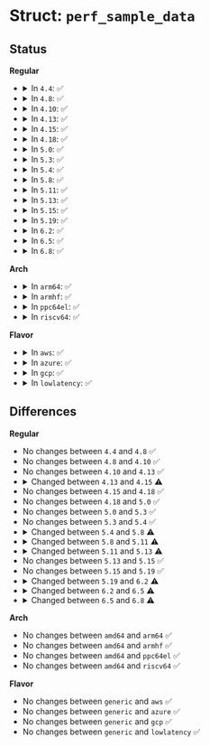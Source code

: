 # Struct: <code>perf_sample_data</code>

## Status
<b>Regular</b>
<ul>
<li>
<details>
<summary>In <code>4.4</code>: ✅</summary>

```c
struct perf_sample_data {
    u64 addr;
    struct perf_raw_record *raw;
    struct perf_branch_stack *br_stack;
    u64 period;
    u64 weight;
    u64 txn;
    union perf_mem_data_src data_src;
    u64 type;
    u64 ip;
    struct (anon) tid_entry;
    u64 time;
    u64 id;
    u64 stream_id;
    struct (anon) cpu_entry;
    struct perf_callchain_entry *callchain;
    struct perf_regs regs_user;
    struct pt_regs regs_user_copy;
    struct perf_regs regs_intr;
    u64 stack_user_size;
};
```
</details>
</li>
<li>
<details>
<summary>In <code>4.8</code>: ✅</summary>

```c
struct perf_sample_data {
    u64 addr;
    struct perf_raw_record *raw;
    struct perf_branch_stack *br_stack;
    u64 period;
    u64 weight;
    u64 txn;
    union perf_mem_data_src data_src;
    u64 type;
    u64 ip;
    struct (anon) tid_entry;
    u64 time;
    u64 id;
    u64 stream_id;
    struct (anon) cpu_entry;
    struct perf_callchain_entry *callchain;
    struct perf_regs regs_user;
    struct pt_regs regs_user_copy;
    struct perf_regs regs_intr;
    u64 stack_user_size;
};
```
</details>
</li>
<li>
<details>
<summary>In <code>4.10</code>: ✅</summary>

```c
struct perf_sample_data {
    u64 addr;
    struct perf_raw_record *raw;
    struct perf_branch_stack *br_stack;
    u64 period;
    u64 weight;
    u64 txn;
    union perf_mem_data_src data_src;
    u64 type;
    u64 ip;
    struct (anon) tid_entry;
    u64 time;
    u64 id;
    u64 stream_id;
    struct (anon) cpu_entry;
    struct perf_callchain_entry *callchain;
    struct perf_regs regs_user;
    struct pt_regs regs_user_copy;
    struct perf_regs regs_intr;
    u64 stack_user_size;
};
```
</details>
</li>
<li>
<details>
<summary>In <code>4.13</code>: ✅</summary>

```c
struct perf_sample_data {
    u64 addr;
    struct perf_raw_record *raw;
    struct perf_branch_stack *br_stack;
    u64 period;
    u64 weight;
    u64 txn;
    union perf_mem_data_src data_src;
    u64 type;
    u64 ip;
    struct (anon) tid_entry;
    u64 time;
    u64 id;
    u64 stream_id;
    struct (anon) cpu_entry;
    struct perf_callchain_entry *callchain;
    struct perf_regs regs_user;
    struct pt_regs regs_user_copy;
    struct perf_regs regs_intr;
    u64 stack_user_size;
};
```
</details>
</li>
<li>
<details>
<summary>In <code>4.15</code>: ✅</summary>

```c
struct perf_sample_data {
    u64 addr;
    struct perf_raw_record *raw;
    struct perf_branch_stack *br_stack;
    u64 period;
    u64 weight;
    u64 txn;
    union perf_mem_data_src data_src;
    u64 type;
    u64 ip;
    struct (anon) tid_entry;
    u64 time;
    u64 id;
    u64 stream_id;
    struct (anon) cpu_entry;
    struct perf_callchain_entry *callchain;
    struct perf_regs regs_user;
    struct pt_regs regs_user_copy;
    struct perf_regs regs_intr;
    u64 stack_user_size;
    u64 phys_addr;
};
```
</details>
</li>
<li>
<details>
<summary>In <code>4.18</code>: ✅</summary>

```c
struct perf_sample_data {
    u64 addr;
    struct perf_raw_record *raw;
    struct perf_branch_stack *br_stack;
    u64 period;
    u64 weight;
    u64 txn;
    union perf_mem_data_src data_src;
    u64 type;
    u64 ip;
    struct (anon) tid_entry;
    u64 time;
    u64 id;
    u64 stream_id;
    struct (anon) cpu_entry;
    struct perf_callchain_entry *callchain;
    struct perf_regs regs_user;
    struct pt_regs regs_user_copy;
    struct perf_regs regs_intr;
    u64 stack_user_size;
    u64 phys_addr;
};
```
</details>
</li>
<li>
<details>
<summary>In <code>5.0</code>: ✅</summary>

```c
struct perf_sample_data {
    u64 addr;
    struct perf_raw_record *raw;
    struct perf_branch_stack *br_stack;
    u64 period;
    u64 weight;
    u64 txn;
    union perf_mem_data_src data_src;
    u64 type;
    u64 ip;
    struct (anon) tid_entry;
    u64 time;
    u64 id;
    u64 stream_id;
    struct (anon) cpu_entry;
    struct perf_callchain_entry *callchain;
    struct perf_regs regs_user;
    struct pt_regs regs_user_copy;
    struct perf_regs regs_intr;
    u64 stack_user_size;
    u64 phys_addr;
};
```
</details>
</li>
<li>
<details>
<summary>In <code>5.3</code>: ✅</summary>

```c
struct perf_sample_data {
    u64 addr;
    struct perf_raw_record *raw;
    struct perf_branch_stack *br_stack;
    u64 period;
    u64 weight;
    u64 txn;
    union perf_mem_data_src data_src;
    u64 type;
    u64 ip;
    struct (anon) tid_entry;
    u64 time;
    u64 id;
    u64 stream_id;
    struct (anon) cpu_entry;
    struct perf_callchain_entry *callchain;
    struct perf_regs regs_user;
    struct pt_regs regs_user_copy;
    struct perf_regs regs_intr;
    u64 stack_user_size;
    u64 phys_addr;
};
```
</details>
</li>
<li>
<details>
<summary>In <code>5.4</code>: ✅</summary>

```c
struct perf_sample_data {
    u64 addr;
    struct perf_raw_record *raw;
    struct perf_branch_stack *br_stack;
    u64 period;
    u64 weight;
    u64 txn;
    union perf_mem_data_src data_src;
    u64 type;
    u64 ip;
    struct (anon) tid_entry;
    u64 time;
    u64 id;
    u64 stream_id;
    struct (anon) cpu_entry;
    struct perf_callchain_entry *callchain;
    struct perf_regs regs_user;
    struct pt_regs regs_user_copy;
    struct perf_regs regs_intr;
    u64 stack_user_size;
    u64 phys_addr;
};
```
</details>
</li>
<li>
<details>
<summary>In <code>5.8</code>: ✅</summary>

```c
struct perf_sample_data {
    u64 addr;
    struct perf_raw_record *raw;
    struct perf_branch_stack *br_stack;
    u64 period;
    u64 weight;
    u64 txn;
    union perf_mem_data_src data_src;
    u64 type;
    u64 ip;
    struct (anon) tid_entry;
    u64 time;
    u64 id;
    u64 stream_id;
    struct (anon) cpu_entry;
    struct perf_callchain_entry *callchain;
    u64 aux_size;
    struct perf_regs regs_user;
    struct pt_regs regs_user_copy;
    struct perf_regs regs_intr;
    u64 stack_user_size;
    u64 phys_addr;
    u64 cgroup;
};
```
</details>
</li>
<li>
<details>
<summary>In <code>5.11</code>: ✅</summary>

```c
struct perf_sample_data {
    u64 addr;
    struct perf_raw_record *raw;
    struct perf_branch_stack *br_stack;
    u64 period;
    u64 weight;
    u64 txn;
    union perf_mem_data_src data_src;
    u64 type;
    u64 ip;
    struct (anon) tid_entry;
    u64 time;
    u64 id;
    u64 stream_id;
    struct (anon) cpu_entry;
    struct perf_callchain_entry *callchain;
    u64 aux_size;
    struct perf_regs regs_user;
    struct perf_regs regs_intr;
    u64 stack_user_size;
    u64 phys_addr;
    u64 cgroup;
    u64 data_page_size;
    u64 code_page_size;
};
```
</details>
</li>
<li>
<details>
<summary>In <code>5.13</code>: ✅</summary>

```c
struct perf_sample_data {
    u64 addr;
    struct perf_raw_record *raw;
    struct perf_branch_stack *br_stack;
    u64 period;
    union perf_sample_weight weight;
    u64 txn;
    union perf_mem_data_src data_src;
    u64 type;
    u64 ip;
    struct (anon) tid_entry;
    u64 time;
    u64 id;
    u64 stream_id;
    struct (anon) cpu_entry;
    struct perf_callchain_entry *callchain;
    u64 aux_size;
    struct perf_regs regs_user;
    struct perf_regs regs_intr;
    u64 stack_user_size;
    u64 phys_addr;
    u64 cgroup;
    u64 data_page_size;
    u64 code_page_size;
};
```
</details>
</li>
<li>
<details>
<summary>In <code>5.15</code>: ✅</summary>

```c
struct perf_sample_data {
    u64 addr;
    struct perf_raw_record *raw;
    struct perf_branch_stack *br_stack;
    u64 period;
    union perf_sample_weight weight;
    u64 txn;
    union perf_mem_data_src data_src;
    u64 type;
    u64 ip;
    struct (anon) tid_entry;
    u64 time;
    u64 id;
    u64 stream_id;
    struct (anon) cpu_entry;
    struct perf_callchain_entry *callchain;
    u64 aux_size;
    struct perf_regs regs_user;
    struct perf_regs regs_intr;
    u64 stack_user_size;
    u64 phys_addr;
    u64 cgroup;
    u64 data_page_size;
    u64 code_page_size;
};
```
</details>
</li>
<li>
<details>
<summary>In <code>5.19</code>: ✅</summary>

```c
struct perf_sample_data {
    u64 addr;
    struct perf_raw_record *raw;
    struct perf_branch_stack *br_stack;
    u64 period;
    union perf_sample_weight weight;
    u64 txn;
    union perf_mem_data_src data_src;
    u64 type;
    u64 ip;
    struct (anon) tid_entry;
    u64 time;
    u64 id;
    u64 stream_id;
    struct (anon) cpu_entry;
    struct perf_callchain_entry *callchain;
    u64 aux_size;
    struct perf_regs regs_user;
    struct perf_regs regs_intr;
    u64 stack_user_size;
    u64 phys_addr;
    u64 cgroup;
    u64 data_page_size;
    u64 code_page_size;
};
```
</details>
</li>
<li>
<details>
<summary>In <code>6.2</code>: ✅</summary>

```c
struct perf_sample_data {
    u64 sample_flags;
    u64 period;
    struct perf_branch_stack *br_stack;
    union perf_sample_weight weight;
    union perf_mem_data_src data_src;
    u64 txn;
    u64 addr;
    struct perf_raw_record *raw;
    u64 type;
    u64 ip;
    struct (anon) tid_entry;
    u64 time;
    u64 id;
    u64 stream_id;
    struct (anon) cpu_entry;
    struct perf_callchain_entry *callchain;
    u64 aux_size;
    struct perf_regs regs_user;
    struct perf_regs regs_intr;
    u64 stack_user_size;
    u64 phys_addr;
    u64 cgroup;
    u64 data_page_size;
    u64 code_page_size;
};
```
</details>
</li>
<li>
<details>
<summary>In <code>6.5</code>: ✅</summary>

```c
struct perf_sample_data {
    u64 sample_flags;
    u64 period;
    u64 dyn_size;
    u64 type;
    struct (anon) tid_entry;
    u64 time;
    u64 id;
    struct (anon) cpu_entry;
    u64 ip;
    struct perf_callchain_entry *callchain;
    struct perf_raw_record *raw;
    struct perf_branch_stack *br_stack;
    union perf_sample_weight weight;
    union perf_mem_data_src data_src;
    u64 txn;
    struct perf_regs regs_user;
    struct perf_regs regs_intr;
    u64 stack_user_size;
    u64 stream_id;
    u64 cgroup;
    u64 addr;
    u64 phys_addr;
    u64 data_page_size;
    u64 code_page_size;
    u64 aux_size;
};
```
</details>
</li>
<li>
<details>
<summary>In <code>6.8</code>: ✅</summary>

```c
struct perf_sample_data {
    u64 sample_flags;
    u64 period;
    u64 dyn_size;
    u64 type;
    struct (anon) tid_entry;
    u64 time;
    u64 id;
    struct (anon) cpu_entry;
    u64 ip;
    struct perf_callchain_entry *callchain;
    struct perf_raw_record *raw;
    struct perf_branch_stack *br_stack;
    u64 *br_stack_cntr;
    union perf_sample_weight weight;
    union perf_mem_data_src data_src;
    u64 txn;
    struct perf_regs regs_user;
    struct perf_regs regs_intr;
    u64 stack_user_size;
    u64 stream_id;
    u64 cgroup;
    u64 addr;
    u64 phys_addr;
    u64 data_page_size;
    u64 code_page_size;
    u64 aux_size;
};
```
</details>
</li>
</ul>
<b>Arch</b>
<ul>
<li>
<details>
<summary>In <code>arm64</code>: ✅</summary>

```c
struct perf_sample_data {
    u64 addr;
    struct perf_raw_record *raw;
    struct perf_branch_stack *br_stack;
    u64 period;
    u64 weight;
    u64 txn;
    union perf_mem_data_src data_src;
    u64 type;
    u64 ip;
    struct (anon) tid_entry;
    u64 time;
    u64 id;
    u64 stream_id;
    struct (anon) cpu_entry;
    struct perf_callchain_entry *callchain;
    struct perf_regs regs_user;
    struct pt_regs regs_user_copy;
    struct perf_regs regs_intr;
    u64 stack_user_size;
    u64 phys_addr;
};
```
</details>
</li>
<li>
<details>
<summary>In <code>armhf</code>: ✅</summary>

```c
struct perf_sample_data {
    u64 addr;
    struct perf_raw_record *raw;
    struct perf_branch_stack *br_stack;
    u64 period;
    u64 weight;
    u64 txn;
    union perf_mem_data_src data_src;
    u64 type;
    u64 ip;
    struct (anon) tid_entry;
    u64 time;
    u64 id;
    u64 stream_id;
    struct (anon) cpu_entry;
    struct perf_callchain_entry *callchain;
    struct perf_regs regs_user;
    struct pt_regs regs_user_copy;
    struct perf_regs regs_intr;
    u64 stack_user_size;
    u64 phys_addr;
};
```
</details>
</li>
<li>
<details>
<summary>In <code>ppc64el</code>: ✅</summary>

```c
struct perf_sample_data {
    u64 addr;
    struct perf_raw_record *raw;
    struct perf_branch_stack *br_stack;
    u64 period;
    u64 weight;
    u64 txn;
    union perf_mem_data_src data_src;
    u64 type;
    u64 ip;
    struct (anon) tid_entry;
    u64 time;
    u64 id;
    u64 stream_id;
    struct (anon) cpu_entry;
    struct perf_callchain_entry *callchain;
    struct perf_regs regs_user;
    struct pt_regs regs_user_copy;
    struct perf_regs regs_intr;
    u64 stack_user_size;
    u64 phys_addr;
};
```
</details>
</li>
<li>
<details>
<summary>In <code>riscv64</code>: ✅</summary>

```c
struct perf_sample_data {
    u64 addr;
    struct perf_raw_record *raw;
    struct perf_branch_stack *br_stack;
    u64 period;
    u64 weight;
    u64 txn;
    union perf_mem_data_src data_src;
    u64 type;
    u64 ip;
    struct (anon) tid_entry;
    u64 time;
    u64 id;
    u64 stream_id;
    struct (anon) cpu_entry;
    struct perf_callchain_entry *callchain;
    struct perf_regs regs_user;
    struct pt_regs regs_user_copy;
    struct perf_regs regs_intr;
    u64 stack_user_size;
    u64 phys_addr;
};
```
</details>
</li>
</ul>
<b>Flavor</b>
<ul>
<li>
<details>
<summary>In <code>aws</code>: ✅</summary>

```c
struct perf_sample_data {
    u64 addr;
    struct perf_raw_record *raw;
    struct perf_branch_stack *br_stack;
    u64 period;
    u64 weight;
    u64 txn;
    union perf_mem_data_src data_src;
    u64 type;
    u64 ip;
    struct (anon) tid_entry;
    u64 time;
    u64 id;
    u64 stream_id;
    struct (anon) cpu_entry;
    struct perf_callchain_entry *callchain;
    struct perf_regs regs_user;
    struct pt_regs regs_user_copy;
    struct perf_regs regs_intr;
    u64 stack_user_size;
    u64 phys_addr;
};
```
</details>
</li>
<li>
<details>
<summary>In <code>azure</code>: ✅</summary>

```c
struct perf_sample_data {
    u64 addr;
    struct perf_raw_record *raw;
    struct perf_branch_stack *br_stack;
    u64 period;
    u64 weight;
    u64 txn;
    union perf_mem_data_src data_src;
    u64 type;
    u64 ip;
    struct (anon) tid_entry;
    u64 time;
    u64 id;
    u64 stream_id;
    struct (anon) cpu_entry;
    struct perf_callchain_entry *callchain;
    struct perf_regs regs_user;
    struct pt_regs regs_user_copy;
    struct perf_regs regs_intr;
    u64 stack_user_size;
    u64 phys_addr;
};
```
</details>
</li>
<li>
<details>
<summary>In <code>gcp</code>: ✅</summary>

```c
struct perf_sample_data {
    u64 addr;
    struct perf_raw_record *raw;
    struct perf_branch_stack *br_stack;
    u64 period;
    u64 weight;
    u64 txn;
    union perf_mem_data_src data_src;
    u64 type;
    u64 ip;
    struct (anon) tid_entry;
    u64 time;
    u64 id;
    u64 stream_id;
    struct (anon) cpu_entry;
    struct perf_callchain_entry *callchain;
    struct perf_regs regs_user;
    struct pt_regs regs_user_copy;
    struct perf_regs regs_intr;
    u64 stack_user_size;
    u64 phys_addr;
};
```
</details>
</li>
<li>
<details>
<summary>In <code>lowlatency</code>: ✅</summary>

```c
struct perf_sample_data {
    u64 addr;
    struct perf_raw_record *raw;
    struct perf_branch_stack *br_stack;
    u64 period;
    u64 weight;
    u64 txn;
    union perf_mem_data_src data_src;
    u64 type;
    u64 ip;
    struct (anon) tid_entry;
    u64 time;
    u64 id;
    u64 stream_id;
    struct (anon) cpu_entry;
    struct perf_callchain_entry *callchain;
    struct perf_regs regs_user;
    struct pt_regs regs_user_copy;
    struct perf_regs regs_intr;
    u64 stack_user_size;
    u64 phys_addr;
};
```
</details>
</li>
</ul>

## Differences
<b>Regular</b>
<ul>
<li>
No changes between <code>4.4</code> and <code>4.8</code> ✅
</li>
<li>
No changes between <code>4.8</code> and <code>4.10</code> ✅
</li>
<li>
No changes between <code>4.10</code> and <code>4.13</code> ✅
</li>
<li>
<details>
<summary>Changed between <code>4.13</code> and <code>4.15</code> ⚠️</summary>
<ul>
<li>
<b>Field added. </b>
<code>u64 phys_addr</code>
</li>
</ul>
</details>
</li>
<li>
No changes between <code>4.15</code> and <code>4.18</code> ✅
</li>
<li>
No changes between <code>4.18</code> and <code>5.0</code> ✅
</li>
<li>
No changes between <code>5.0</code> and <code>5.3</code> ✅
</li>
<li>
No changes between <code>5.3</code> and <code>5.4</code> ✅
</li>
<li>
<details>
<summary>Changed between <code>5.4</code> and <code>5.8</code> ⚠️</summary>
<ul>
<li>
<b>Field added. </b>
<code>u64 aux_size</code>
</li>
<li>
<b>Field added. </b>
<code>u64 cgroup</code>
</li>
</ul>
</details>
</li>
<li>
<details>
<summary>Changed between <code>5.8</code> and <code>5.11</code> ⚠️</summary>
<ul>
<li>
<b>Field added. </b>
<code>u64 data_page_size</code>
</li>
<li>
<b>Field added. </b>
<code>u64 code_page_size</code>
</li>
<li>
<b>Field removed. </b>
<code>struct pt_regs regs_user_copy</code>
</li>
</ul>
</details>
</li>
<li>
<details>
<summary>Changed between <code>5.11</code> and <code>5.13</code> ⚠️</summary>
<ul>
<li>
<b>Field type changed. </b>
<code>u64 weight</code> ➡️ <code>union perf_sample_weight weight</code>
</li>
</ul>
</details>
</li>
<li>
No changes between <code>5.13</code> and <code>5.15</code> ✅
</li>
<li>
No changes between <code>5.15</code> and <code>5.19</code> ✅
</li>
<li>
<details>
<summary>Changed between <code>5.19</code> and <code>6.2</code> ⚠️</summary>
<ul>
<li>
<b>Field added. </b>
<code>u64 sample_flags</code>
</li>
</ul>
</details>
</li>
<li>
<details>
<summary>Changed between <code>6.2</code> and <code>6.5</code> ⚠️</summary>
<ul>
<li>
<b>Field added. </b>
<code>u64 dyn_size</code>
</li>
</ul>
</details>
</li>
<li>
<details>
<summary>Changed between <code>6.5</code> and <code>6.8</code> ⚠️</summary>
<ul>
<li>
<b>Field added. </b>
<code>u64 *br_stack_cntr</code>
</li>
</ul>
</details>
</li>
</ul>
<b>Arch</b>
<ul>
<li>
No changes between <code>amd64</code> and <code>arm64</code> ✅
</li>
<li>
No changes between <code>amd64</code> and <code>armhf</code> ✅
</li>
<li>
No changes between <code>amd64</code> and <code>ppc64el</code> ✅
</li>
<li>
No changes between <code>amd64</code> and <code>riscv64</code> ✅
</li>
</ul>
<b>Flavor</b>
<ul>
<li>
No changes between <code>generic</code> and <code>aws</code> ✅
</li>
<li>
No changes between <code>generic</code> and <code>azure</code> ✅
</li>
<li>
No changes between <code>generic</code> and <code>gcp</code> ✅
</li>
<li>
No changes between <code>generic</code> and <code>lowlatency</code> ✅
</li>
</ul>
